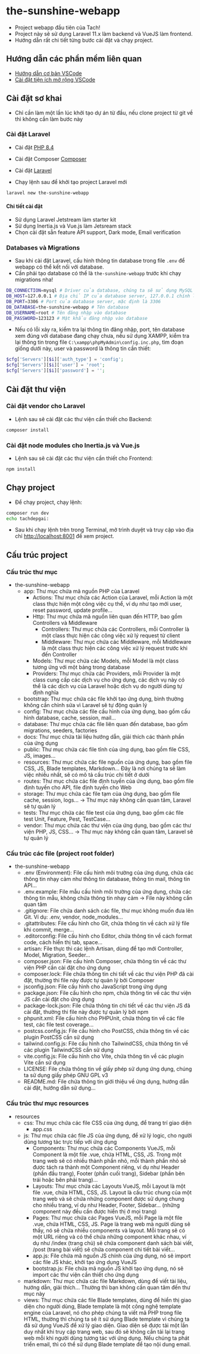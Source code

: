 # the-sunshine-webapp

-   Project webapp đầu tiên của Tach!
-   Project này sẽ sử dụng Laravel 11.x làm backend và VueJS làm frontend.
-   Hướng dẫn rất chi tiết từng bước cài đặt và chạy project.

## Hướng dẫn các phần mềm liên quan

-   [Hướng dẫn cơ bản VSCode](/docs/vscode.md)
-   [Cài đặt tiện ích mở rộng VSCode](/docs/vscode-extensions.md)

## Cài đặt sơ khai

-   Chỉ cần làm một lần lúc khởi tạo dự án từ đầu, nếu clone project từ git về thì không cần làm bước này

### Cài đặt Laravel

-   Cài đặt [PHP 8.4](https://www.php.net/downloads)
-   Cài đặt Composer [Composer](https://getcomposer.org/download/)
-   Cài đặt [Laravel](https://laravel.com/docs/11.x/installation)

-   Chạy lệnh sau để khởi tạo project Laravel mới

```bash
laravel new the-sunshine-webapp
```

#### Chi tiết cài đặt

-   Sử dụng Laravel Jetstream làm starter kit
-   Sử dụng Inertia.js và Vue.js làm Jetsream stack
-   Chọn cài đặt sẵn feature API support, Dark mode, Email verification

### Databases và Migrations

-   Sau khi cài đặt Laravel, cấu hình thông tin database trong file `.env` để webapp có thể kết nối với database.
-   Cần phải tạo database có thể là `the-sunshine-webapp` trước khi chạy migrations nha!

```bash
DB_CONNECTION=mysql # Driver của database, chúng ta sẽ sử dụng MySQL
DB_HOST=127.0.0.1 # Địa chỉ IP của database server, 127.0.0.1 chính là máy tính hiện tại
DB_PORT=3306 # Port của database server, mặc định là 3306
DB_DATABASE=the-sunshine-webapp # Tên database
DB_USERNAME=root # Tên đăng nhập vào database
DB_PASSWORD=123123 # Mật khẩu đăng nhập vào database
```

-   Nếu có lỗi xảy ra, kiểm tra lại thông tin đăng nhập, port, tên database xem đúng với database đang chạy chưa, nếu sử dụng XAMPP, kiểm tra lại thông tin trong file `C:\xampp\phpMyAdmin\config.inc.php`, tìm đoạn giống dưới này, user và password là thông tin cần thiết:

```php
$cfg['Servers'][$i]['auth_type'] = 'config';
$cfg['Servers'][$i]['user'] = 'root';
$cfg['Servers'][$i]['password'] = '';
```

## Cài đặt thư viện

### Cài đặt vendor cho Laravel

-   Lệnh sau sẽ cài đặt các thư viện cần thiết cho Backend:

```bash
composer install
```

### Cài đặt node modules cho Inertia.js và Vue.js

-   Lệnh sau sẽ cài đặt các thư viện cần thiết cho Frontend:

```bash
npm install
```

## Chạy project

-   Để chạy project, chạy lệnh:

```bash
composer run dev
echo tachdepgai:
```

-   Sau khi chạy lệnh trên trong Terminal, mở trình duyệt và truy cập vào địa chỉ [http://localhost:8001](http://localhost:8001) để xem project.

## Cấu trúc project

### Cấu trúc thư mục

-   the-sunshine-webapp
    -   app: Thư mục chứa mã nguồn PHP của Laravel
        -   Actions: Thư mục chứa các Action của Laravel, mỗi Action là một class thực hiện một công việc cụ thể, ví dụ như tạo mới user, reset password, update profile...
        -   Http: Thư mục chứa mã nguồn liên quan đến HTTP, bao gồm Controllers và Middleware
            -   Controllers: Thư mục chứa các Controllers, mỗi Controller là một class thực hiện các công việc xử lý request từ client
            -   Middleware: Thư mục chứa các Middleware, mỗi Middleware là một class thực hiện các công việc xử lý request trước khi đến Controller
        -   Models: Thư mục chứa các Models, mỗi Model là một class tương ứng với một bảng trong database
        -   Providers: Thư mục chứa các Providers, mỗi Provider là một class cung cấp các dịch vụ cho ứng dụng, các dịch vụ này có thể là các dịch vụ của Laravel hoặc dịch vụ do người dùng tự định nghĩa
    -   bootstrap: Thư mục chứa các file khởi tạo ứng dụng, bình thường không cần chỉnh sửa vì Laravel sẽ tự động quản lý
    -   config: Thư mục chứa các file cấu hình của ứng dụng, bao gồm cấu hình database, cache, session, mail...
    -   database: Thư mục chứa các file liên quan đến database, bao gồm migrations, seeders, factories
    -   docs: Thư mục chứa tài liệu hướng dẫn, giải thích các thành phần của ứng dụng
    -   public: Thư mục chứa các file tĩnh của ứng dụng, bao gồm file CSS, JS, images...
    -   resources: Thư mục chứa các file nguồn của ứng dụng, bao gồm file CSS, JS, Blade templates, Markdown... Đây là nơi chúng ta sẽ làm việc nhiều nhất, sẽ có mô tả cấu trúc chi tiết ở dưới
    -   routes: Thư mục chứa các file định tuyến của ứng dụng, bao gồm file định tuyến cho API, file định tuyến cho Web
    -   storage: Thư mục chứa các file tạm của ứng dụng, bao gồm file cache, session, logs... -> Thư mục này không cần quan tâm, Laravel sẽ tự quản lý
    -   tests: Thư mục chứa các file test của ứng dụng, bao gồm các file test Unit, Feature, Pest, TestCase...
    -   vendor: Thư mục chứa các thư viện của ứng dụng, bao gồm các thư viện PHP, JS, CSS... -> Thư mục này không cần quan tâm, Laravel sẽ tự quản lý

### Cấu trúc các file (project root folder)

-   the-sunshine-webapp
    -   .env (Environment): File cấu hình môi trường của ứng dụng, chứa các thông tin nhạy cảm như thông tin database, thông tin mail, thông tin API...
    -   .env.example: File mẫu cấu hình môi trường của ứng dụng, chứa các thông tin mẫu, không chứa thông tin nhạy cảm -> File này không cần quan tâm
    -   .gitignore: File chứa danh sách các file, thư mục không muốn đưa lên Git. Ví dụ: .env, vendor, node_modules...
    -   .gitattributes: File cấu hình cho Git, chứa thông tin về cách xử lý file khi commit, merge...
    -   .editorconfig: File cấu hình cho Editor, chứa thông tin về cách format code, cách hiển thị tab, space...
    -   artisan: File thực thi các lệnh Artisan, dùng để tạo mới Controller, Model, Migration, Seeder...
    -   composer.json: File cấu hình Composer, chứa thông tin về các thư viện PHP cần cài đặt cho ứng dụng
    -   composer.lock: File chứa thông tin chi tiết về các thư viện PHP đã cài đặt, thường thi file này được tự quản lý bởi Composer
    -   jsconfig.json: File cấu hình cho JavaScript trong ứng dụng
    -   package.json: File cấu hình cho npm, chứa thông tin về các thư viện JS cần cài đặt cho ứng dụng
    -   package-lock.json: File chứa thông tin chi tiết về các thư viện JS đã cài đặt, thường thi file này được tự quản lý bởi npm
    -   phpunit.xml: File cấu hình cho PHPUnit, chứa thông tin về các file test, các file test coverage...
    -   postcss.config.js: File cấu hình cho PostCSS, chứa thông tin về các plugin PostCSS cần sử dụng
    -   tailwind.config.js: File cấu hình cho TailwindCSS, chứa thông tin về các plugin TailwindCSS cần sử dụng
    -   vite.config.js: File cấu hình cho Vite, chứa thông tin về các plugin Vite cần sử dụng
    -   LICENSE: File chứa thông tin về giấy phép sử dụng ứng dụng, chúng ta sử dụng giấy phép GNU GPL v3
    -   README.md: File chứa thông tin giới thiệu về ứng dụng, hướng dẫn cài đặt, hướng dẫn sử dụng...

### Cấu trúc thư mục resources

-   resources
    -   css: Thư mục chứa các file CSS của ứng dụng, để trang trí giao diện
        -   app.css
    -   js: Thư mục chứa các file JS của ứng dụng, để xử lý logic, cho người dùng tương tác trực tiếp với ứng dụng
        -   Components: Thư mục chứa các Components VueJS, mỗi Component là một file .vue, chứa HTML, CSS, JS. Trong một trang web sẽ có nhiều thành phần nhỏ, mỗi thành phần nhỏ sẽ được tách ra thành một Component riêng, ví dụ như Header (phần đầu trang), Footer (phần cuối trang), Sidebar (phần bên trái hoặc bên phải trang)...
        -   Layouts: Thư mục chứa các Layouts VueJS, mỗi Layout là một file .vue, chứa HTML, CSS, JS. Layout là cấu trúc chung của một trang web và sẽ chứa những component được sử dụng chung cho nhiều trang, ví dụ như Header, Footer, Sidebar... (những component này đều cần được hiển thị ở mọi trang)
        -   Pages: Thư mục chứa các Pages VueJS, mỗi Page là một file .vue, chứa HTML, CSS, JS. Page là trang web mà người dùng sẽ thấy, nó sẽ chứa nhiều components và layout. Mỗi trang sẽ có một URL riêng và có thể chứa những component khác nhau, ví dụ như /index (trang chủ) sẽ chứa component danh sách bài viết, /post (trang bài viết) sẽ chứa component chi tiết bài viết...
        -   app.js: File chứa mã nguồn JS chính của ứng dụng, nó sẽ import các file JS khác, khởi tạo ứng dụng VueJS
        -   bootstrap.js: File chứa mã nguồn JS khởi tạo ứng dụng, nó sẽ import các thư viện cần thiết cho ứng dụng
    -   markdown: Thư mục chứa các file Markdown, dùng để viết tài liệu, hướng dẫn, giải thích... Thường thì bạn không cần quan tâm đến thư mục này
    -   views: Thư mục chứa các file Blade templates, dùng để hiển thị giao diện cho người dùng, Blade template là một công nghệ template engine của Laravel, nó cho phép chúng ta viết mã PHP trong file HTML, thường thì chúng ta sẽ ít sử dụng Blade template vì chúng ta đã sử dụng VueJS để xử lý giao diện. Giao diện sẽ được tải một lần duy nhất khi truy cập trang web, sau đó sẽ không cần tải lại trang web mỗi khi người dùng tương tác với ứng dụng. Nếu chúng ta phát triển email, thì có thể sử dụng Blade template để tạo nội dung email.
